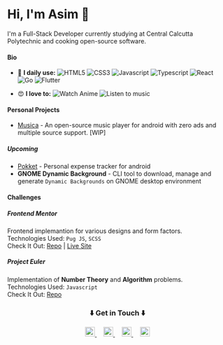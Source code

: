 # Hi, I'm Asim :wave:
I'm a Full-Stack Developer currently studying at Central Calcutta Polytechnic and cooking open-source software.

#### Bio
- 🤩️ **I daily use:** ![HTML5](https://img.shields.io/badge/-HTML5-E34F26?style=flat&logo=html5&logoColor=white) ![CSS3](https://img.shields.io/badge/-CSS3-1572B6?style=flat&logo=css3&logoColor=white) ![Javascript](https://img.shields.io/badge/-JavaScript-eed718?style=flat&logo=javascript&logoColor=ffffff) ![Typescript](http://img.shields.io/badge/-Typescript-007ACC?style=flat&logo=typescript&logoColor=white) ![React](https://img.shields.io/badge/-React-000000?style=flat&logo=react&logoColor=00c8ff) ![Go](http://img.shields.io/badge/-Go-007ACC?style=flat&logo=go&logoColor=white) ![Flutter](http://img.shields.io/badge/-Flutter-11698e?style=flat&logo=flutter&logoColor=a7c5eb)

- 😍️ **I love to:** ![Watch Anime](https://img.shields.io/badge/-Watch%20Anime-1a508b?style=for-the-badge&logo=anime) ![Listen to music](https://img.shields.io/badge/-Listen%20to%20music-black?style=for-the-badge&logo=music)

#### Personal Projects
- [Musica](https://github.com/asimbera/musica) - An open-source music player for android with zero ads and multiple source support. [WIP]

##### Upcoming
- [Pokket](https://github.com/asimbera/pokket) - Personal expense tracker for android
- **GNOME Dynamic Background** - CLI tool to download, manage and generate `Dynamic Backgrounds`  on GNOME desktop environment

#### Challenges
##### Frontend Mentor
Frontend implemantion for various designs and form factors.\
Technologies Used: `Pug JS`, `SCSS` \
Check It Out: [Repo](https://github.com/asimbera/frontend-mentor-challenges) | [Live Site](https://stoic-knuth-be1598.netlify.app/)

##### Project Euler
Implementation of **Number Theory** and **Algorithm** problems. \
Technologies Used: `Javascript`\
Check It Out: [Repo](https://github.com/asimbera/project_euler)

<div align="center">
    <h3 align="center">⬇️ Get in Touch ⬇️</h3>
</div>

<p align="center">
    <a align="center" href="https://twitter.com/its_asim_bera">
  <img alt="Asim's Twitter" width="22px" src="https://cdn.jsdelivr.net/npm/simple-icons@v3/icons/twitter.svg" />
    </a>
&nbsp&nbsp&nbsp
<a align="center" href="https://asim.social/">
<img alt="Asim's Personal Site" width="22px" src="https://cdn.jsdelivr.net/npm/simple-icons@3.2.0/icons/write-dot-as.svg" />

</a>
&nbsp&nbsp&nbsp
<a href="https://github.com/asimbera">
  <img  alt="Asim's Github" width="22px" src="https://cdn.jsdelivr.net/npm/simple-icons@v3/icons/github.svg" />
</a>
&nbsp&nbsp&nbsp
<a href="mailto:asimbera@outlook.in">
  <img  alt="Asim's Mail" width="22px" src="https://cdn.jsdelivr.net/npm/simple-icons@v3/icons/gmail.svg" />
</a>

<br />
</p>
